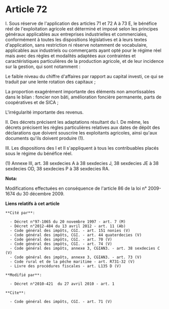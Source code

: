 # Article 72

I. Sous réserve de l'application des articles 71 et 72 A à 73 E, le bénéfice réel de l'exploitation agricole est déterminé et
imposé selon les principes généraux applicables aux entreprises industrielles et commerciales, conformément à toutes les
dispositions législatives et à leurs textes d'application, sans restriction ni réserve notamment de vocabulaire, applicables
aux industriels ou commerçants ayant opté pour le régime réel mais avec des règles et modalités adaptées aux contraintes et
caractéristiques particulières de la production agricole, et de leur incidence sur la gestion, qui sont notamment : 

Le faible niveau du chiffre d'affaires par rapport au capital investi, ce qui se traduit par une lente rotation des
capitaux ; 

La proportion exagérément importante des éléments non amortissables dans le bilan : foncier non bâti, amélioration foncière
permanente, parts de coopératives et de SICA ; 

L'irrégularité importante des revenus. 

II. Des décrets précisent les adaptations résultant du I. De même, les décrets précisent les règles particulières relatives
aux dates de dépôt des déclarations que doivent souscrire les exploitants agricoles, ainsi qu'aux documents qu'ils doivent
produire (1). 

III. Les dispositions des I et II s'appliquent à tous les contribuables placés sous le régime du bénéfice réel. 

(1) Annexe III, art. 38 sexdecies A à 38 sexdecies J, 38 sexdecies JE à 38 sexdecies OD, 38 sexdecies P à 38 sexdecies RA.

**Nota:**

Modifications effectuées en conséquence de l'article 86 de la loi n° 2009-1674 du 30 décembre 2009.

**Liens relatifs à cet article**

	**Cité par**:

	  - Décret n°97-1065 du 20 novembre 1997 - art. 7 (M)
	  - Décret n°2012-484 du 13 avril 2012 - art. 11 (Ab)
	  - Code général des impôts, CGI. - art. 151 nonies (V)
	  - Code général des impôts, CGI. - art. 44 quaterdecies (V)
	  - Code général des impôts, CGI. - art. 70 (V)
	  - Code général des impôts, CGI. - art. 74 (V)
	  - Code général des impôts, annexe 3, CGIAN3. - art. 38 sexdecies C (V)
	  - Code général des impôts, annexe 3, CGIAN3. - art. 73 (V)
	  - Code rural et de la pêche maritime - art. R731-32 (V)
	  - Livre des procédures fiscales - art. L135 D (V)

	**Modifié par**:

	  - Décret n°2010-421  du 27 avril 2010 - art. 1

	**Cite**:

	  - Code général des impôts, CGI. - art. 71 (V)
